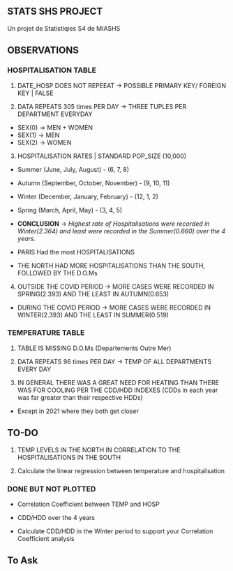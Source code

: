 ## STATS SHS PROJECT
 Un projet de Statistiqies S4 de MIASHS


 ## OBSERVATIONS

 ### HOSPITALISATION TABLE
 1. DATE_HOSP DOES NOT REPEEAT -> POSSIBLE PRIMARY KEY/ FOREIGN KEY | FALSE
 
2. DATA REPEATS 305 times PER DAY -> THREE TUPLES PER DEPARTMENT EVERYDAY
- SEX(0) -> MEN + WOMEN
- SEX(1) -> MEN
- SEX(2) -> WOMEN

3. HOSPITALISATION RATES | STANDARD POP_SIZE (10,000)
- Summer (June, July, August) - (6, 7, 8)
- Autumn (September, October, November) - (9, 10, 11)
- Winter (December, January, February) - (12, 1, 2)
- Spring (March, April, May) - (3, 4, 5)

- <strong>CONCLUSION</strong> -> <i>Highest rate of Hospitalisations were recorded in Winter(2.364) and least were recorded in the Summer(0.660) over the 4 years.</i>

- PARIS Had the most HOSPITALISATIONS
- THE NORTH HAD MORE HOSPITALISATIONS THAN THE SOUTH, FOLLOWED BY THE D.O.Ms

4. OUTSIDE THE COVID PERIOD -> MORE CASES WERE RECORDED IN SPRING(2.393) AND THE LEAST IN AUTUMN(0.653)
- DURING THE COVID PERIOD -> MORE CASES WERE RECORDED IN WINTER(2.393) AND THE LEAST IN SUMMER(0.519)

### TEMPERATURE TABLE
1. TABLE IS MISSING D.O.Ms (Departements Outre Mer)

2. DATA REPEATS 96 times PER DAY -> TEMP OF ALL DEPARTMENTS EVERY DAY

3. IN GENERAL THERE WAS A GREAT NEED FOR HEATING THAN THERE WAS FOR COOLING PER THE CDD/HDD INDEXES (CDDs in each year was far greater than their respective HDDs)
- Except in 2021 where they both get closer

## TO-DO
1. TEMP LEVELS IN THE NORTH IN CORRELATION TO THE HOSPITALISATIONS IN THE SOUTH

2. Calculate the linear regression between temperature and hospitalisation

### DONE BUT NOT PLOTTED
- Correlation Coefficient between TEMP and HOSP

- CDD/HDD over the 4 years

- Calculate CDD/HDD in the Winter period to support your Correlation Coefficient analysis



## To Ask